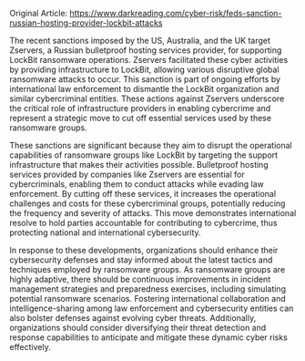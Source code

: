 Original Article: https://www.darkreading.com/cyber-risk/feds-sanction-russian-hosting-provider-lockbit-attacks

The recent sanctions imposed by the US, Australia, and the UK target Zservers, a Russian bulletproof hosting services provider, for supporting LockBit ransomware operations. Zservers facilitated these cyber activities by providing infrastructure to LockBit, allowing various disruptive global ransomware attacks to occur. This sanction is part of ongoing efforts by international law enforcement to dismantle the LockBit organization and similar cybercriminal entities. These actions against Zservers underscore the critical role of infrastructure providers in enabling cybercrime and represent a strategic move to cut off essential services used by these ransomware groups.

These sanctions are significant because they aim to disrupt the operational capabilities of ransomware groups like LockBit by targeting the support infrastructure that makes their activities possible. Bulletproof hosting services provided by companies like Zservers are essential for cybercriminals, enabling them to conduct attacks while evading law enforcement. By cutting off these services, it increases the operational challenges and costs for these cybercriminal groups, potentially reducing the frequency and severity of attacks. This move demonstrates international resolve to hold parties accountable for contributing to cybercrime, thus protecting national and international cybersecurity.

In response to these developments, organizations should enhance their cybersecurity defenses and stay informed about the latest tactics and techniques employed by ransomware groups. As ransomware groups are highly adaptive, there should be continuous improvements in incident management strategies and preparedness exercises, including simulating potential ransomware scenarios. Fostering international collaboration and intelligence-sharing among law enforcement and cybersecurity entities can also bolster defenses against evolving cyber threats. Additionally, organizations should consider diversifying their threat detection and response capabilities to anticipate and mitigate these dynamic cyber risks effectively.